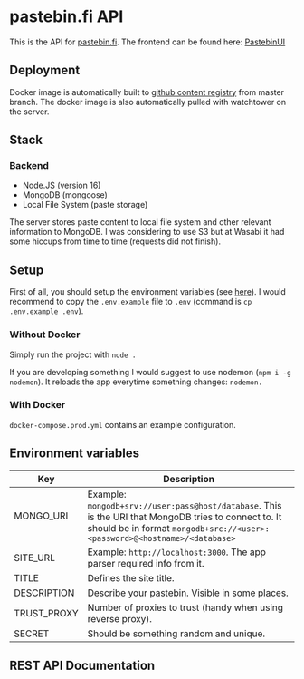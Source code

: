 # pastebin.fi API
This is the API for [pastebin.fi](https://pastebin.fi). The frontend can be found here: [PastebinUI](https://github.com/pastebin-fi/PastebinUI)

## Deployment

Docker image is automatically built to [github content registry](https://github.com/pastebin-fi/PowerPaste/pkgs/container/powerpaste) from master branch. The docker image is also automatically pulled with watchtower on the server. 

## Stack

### Backend

- Node.JS (version 16)
- MongoDB (mongoose)
- Local File System (paste storage)

The server stores paste content to local file system and other relevant information to MongoDB. I was considering to use S3 but at Wasabi it had some hiccups from time to time (requests did not finish).

## Setup

First of all, you should setup the environment variables (see [here](#environment-variables)). I would recommend to copy the `.env.example` file to `.env` (command is `cp .env.example .env`).

### Without Docker

Simply run the project with `node .`

If you are developing something I would suggest to use nodemon (`npm i -g nodemon`). It reloads the app everytime something changes: `nodemon.`

### With Docker

`docker-compose.prod.yml` contains an example configuration.

## Environment variables

| Key         | Description      |
| ----------- | ---------------- |
| MONGO_URI   | Example: `mongodb+srv://user:pass@host/database`. This is the URI that MongoDB tries to connect to. It should be in format `mongodb+src://<user>:<password>@<hostname>/<database>` |
| SITE_URL    | Example: `http://localhost:3000`. The app parser required info from it. |
| TITLE       | Defines the site title. 
| DESCRIPTION | Describe your pastebin. Visible in some places. |
| TRUST_PROXY | Number of proxies to trust (handy when using reverse proxy). |
| SECRET      | Should be something random and unique. |

## REST API Documentation